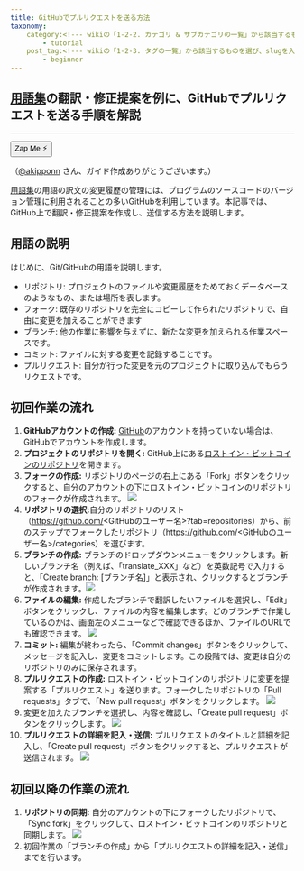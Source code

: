 ```yaml
---
title: GitHubでプルリクエストを送る方法
taxonomy:
    category:<!--- wikiの「1-2-2. カテゴリ & サブカテゴリの一覧」から該当するものを選び、slugを入力（複数選択可） --->
        - tutorial
    post_tag:<!--- wikiの「1-2-3. タグの一覧」から該当するものを選び、slugを入力（複数選択可） --->
        - beginner
---
```


## [用語集](http://lostinbitcoin.jp.testrs.jp/staging/glossary/glossary-index/)の翻訳・修正提案を例に、GitHubでプルリクエストを送る手順を解説
---

<button class="zap-button" data-npub="npub17d7ham6ucsm2yxuwa9k9th49d44lfa50uk2fq0v2p0jxs2npnyxsaxxt59" data-relays="wss://relay.damus.io,wss://relay.snort.social,wss://nostr.wine,wss://relay.nostr.band">Zap Me ⚡</button>

（[@akipponn](https://twitter.com/akipponn) さん、ガイド作成ありがとうございます。）

<!--- コンテンツの意図や要約文（省略可） --->
[用語集](http://lostinbitcoin.jp.testrs.jp/staging/glossary/glossary-index/)の用語の訳文の変更履歴の管理には、プログラムのソースコードのバージョン管理に利用されることの多いGitHubを利用しています。本記事では、GitHub上で翻訳・修正提案を作成し、送信する方法を説明します。

## 用語の説明
はじめに、Git/GitHubの用語を説明します。
- リポジトリ: プロジェクトのファイルや変更履歴をためておくデータベースのようなもの、または場所を表します。
- フォーク: 既存のリポジトリを完全にコピーして作られたリポジトリで、自由に変更を加えることができます
- ブランチ: 他の作業に影響を与えずに、新たな変更を加えられる作業スペースです。
- コミット: ファイルに対する変更を記録することです。
- プルリクエスト: 自分が行った変更を元のプロジェクトに取り込んでもらうリクエストです。

## 初回作業の流れ
1. <b>GitHubアカウントの作成:</b> [GitHub](https://github.com/)のアカウントを持っていない場合は、GitHubでアカウントを作成します。
1. <b>プロジェクトのリポジトリを開く:</b> GitHub上にある[ロストイン・ビットコインのリポジトリ](https://github.com/lostinbitcoin/categories/)を開きます。
1. <b>フォークの作成:</b> リポジトリのページの右上にある「Fork」ボタンをクリックすると、自分のアカウントの下にロストイン・ビットコインのリポジトリのフォークが作成されます。
![](/_images/PR_how_to-fork.png)
1. <b>リポジトリの選択:</b>自分のリポジトリのリスト（https://github.com/<GitHubのユーザー名>?tab=repositories）から、前のステップでフォークしたリポジトリ（https://github.com/<GitHubのユーザー名>/categories）を選びます。
1. <b>ブランチの作成:</b> ブランチのドロップダウンメニューをクリックします。新しいブランチ名（例えば、「translate_XXX」など）を英数記号で入力すると、「Create branch: [ブランチ名]」と表示され、クリックするとブランチが作成されます。![](/_images/PR_how_to-make_branch.png)
1. <b>ファイルの編集:</b> 作成したブランチで翻訳したいファイルを選択し、「Edit」ボタンをクリックし、ファイルの内容を編集します。どのブランチで作業しているのかは、画面左のメニューなどで確認できるほか、ファイルのURLでも確認できます。
![](/_images/PR_how_to-edit.png)
1. <b>コミット:</b> 編集が終わったら、「Commit changes」ボタンをクリックして、メッセージを記入し、変更をコミットします。この段階では、変更は自分のリポジトリのみに保存されます。
1. <b>プルリクエストの作成:</b> ロストイン・ビットコインのリポジトリに変更を提案する「プルリクエスト」を送ります。フォークしたリポジトリの「Pull requests」タブで、「New pull request」ボタンをクリックします。
![](/_images/PR_how_to-PR_01.png)
1. 変更を加えたブランチを選択し、内容を確認し、「Create pull request」ボタンをクリックします。
![](/_images/PR_how_to-PR_02.png)
1. <b>プルリクエストの詳細を記入・送信:</b> プルリクエストのタイトルと詳細を記入し、「Create pull request」ボタンをクリックすると、プルリクエストが送信されます。
![](/_images/PR_how_to-PR_03.png)

## 初回以降の作業の流れ
1. <b>リポジトリの同期:</b> 自分のアカウントの下にフォークしたリポジトリで、「Sync fork」をクリックして、ロストイン・ビットコインのリポジトリと同期します。
![](/_images/PR_how_to-sync.png)
1. 初回作業の「ブランチの作成」から「プルリクエストの詳細を記入・送信」までを行います。
